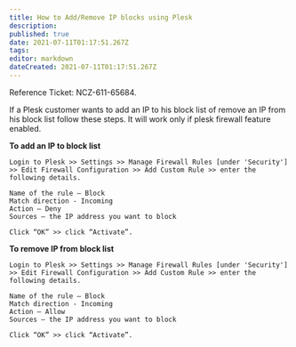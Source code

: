```yaml
---
title: How to Add/Remove IP blocks using Plesk
description: 
published: true
date: 2021-07-11T01:17:51.267Z
tags: 
editor: markdown
dateCreated: 2021-07-11T01:17:51.267Z
---
```


Reference Ticket: NCZ-611-65684.

If a Plesk customer wants to add an IP to his block list of remove an IP from his block list follow these steps. It will work only if plesk firewall feature enabled.

**To add an IP to block list**

```
Login to Plesk >> Settings >> Manage Firewall Rules [under 'Security'] >> Edit Firewall Configuration >> Add Custom Rule >> enter the following details.

Name of the rule – Block
Match direction - Incoming
Action – Deny
Sources – the IP address you want to block

Click “OK” >> click “Activate”.
```

**To remove IP from block list** 

```
Login to Plesk >> Settings >> Manage Firewall Rules [under 'Security'] >> Edit Firewall Configuration >> Add Custom Rule >> enter the following details.

Name of the rule – Block
Match direction - Incoming
Action – Allow
Sources – the IP address you want to block

Click “OK” >> click “Activate”.
```



